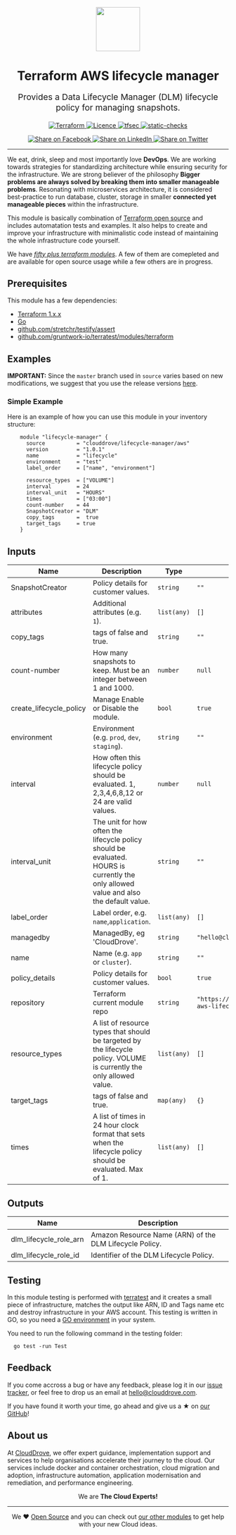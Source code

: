 <!-- This file was automatically generated by the `geine`. Make all changes to `README.yaml` and run `make readme` to rebuild this file. -->

<p align="center"> <img src="https://user-images.githubusercontent.com/50652676/62349836-882fef80-b51e-11e9-99e3-7b974309c7e3.png" width="100" height="100"></p>


<h1 align="center">
    Terraform AWS lifecycle manager
</h1>

<p align="center" style="font-size: 1.2rem;"> 
    Provides a Data Lifecycle Manager (DLM) lifecycle policy for managing snapshots.
     </p>

<p align="center">

<a href="https://www.terraform.io">
  <img src="https://img.shields.io/badge/Terraform-v1.1.7-green" alt="Terraform">
</a>
<a href="LICENSE.md">
  <img src="https://img.shields.io/badge/License-APACHE-blue.svg" alt="Licence">
</a>
<a href="https://github.com/clouddrove/terraform-aws-lifecycle-manager/actions/workflows/tfsec.yml">
  <img src="https://github.com/clouddrove/terraform-aws-lifecycle-manager/actions/workflows/tfsec.yml/badge.svg" alt="tfsec">
</a>
<a href="https://github.com/clouddrove/terraform-aws-lifecycle-manager/actions/workflows/terraform.yml">
  <img src="https://github.com/clouddrove/terraform-aws-lifecycle-manager/actions/workflows/terraform.yml/badge.svg" alt="static-checks">
</a>


</p>
<p align="center">

<a href='https://facebook.com/sharer/sharer.php?u=https://github.com/clouddrove/terraform-aws-lifecyle-manager'>
  <img title="Share on Facebook" src="https://user-images.githubusercontent.com/50652676/62817743-4f64cb80-bb59-11e9-90c7-b057252ded50.png" />
</a>
<a href='https://www.linkedin.com/shareArticle?mini=true&title=Terraform+AWS+lifecycle+manager&url=https://github.com/clouddrove/terraform-aws-lifecyle-manager'>
  <img title="Share on LinkedIn" src="https://user-images.githubusercontent.com/50652676/62817742-4e339e80-bb59-11e9-87b9-a1f68cae1049.png" />
</a>
<a href='https://twitter.com/intent/tweet/?text=Terraform+AWS+lifecycle+manager&url=https://github.com/clouddrove/terraform-aws-lifecyle-manager'>
  <img title="Share on Twitter" src="https://user-images.githubusercontent.com/50652676/62817740-4c69db00-bb59-11e9-8a79-3580fbbf6d5c.png" />
</a>

</p>
<hr>


We eat, drink, sleep and most importantly love **DevOps**. We are working towards strategies for standardizing architecture while ensuring security for the infrastructure. We are strong believer of the philosophy <b>Bigger problems are always solved by breaking them into smaller manageable problems</b>. Resonating with microservices architecture, it is considered best-practice to run database, cluster, storage in smaller <b>connected yet manageable pieces</b> within the infrastructure. 

This module is basically combination of [Terraform open source](https://www.terraform.io/) and includes automatation tests and examples. It also helps to create and improve your infrastructure with minimalistic code instead of maintaining the whole infrastructure code yourself.

We have [*fifty plus terraform modules*][terraform_modules]. A few of them are comepleted and are available for open source usage while a few others are in progress.




## Prerequisites

This module has a few dependencies: 

- [Terraform 1.x.x](https://learn.hashicorp.com/terraform/getting-started/install.html)
- [Go](https://golang.org/doc/install)
- [github.com/stretchr/testify/assert](https://github.com/stretchr/testify)
- [github.com/gruntwork-io/terratest/modules/terraform](https://github.com/gruntwork-io/terratest)







## Examples


**IMPORTANT:** Since the `master` branch used in `source` varies based on new modifications, we suggest that you use the release versions [here](https://github.com/clouddrove/terraform-aws-lifecyle-manager/releases).


### Simple Example
Here is an example of how you can use this module in your inventory structure:
```hcl
    module "lifecycle-manager" {
      source          = "clouddrove/lifecycle-manager/aws"
      version         = "1.0.1"
      name            = "lifecycle"
      environment     = "test"
      label_order     = ["name", "environment"]

      resource_types  = ["VOLUME"]
      interval        = 24
      interval_unit   = "HOURS"
      times           = ["03:00"]
      count-number    = 44
      SnapshotCreator = "DLM"
      copy_tags       =  true
      target_tags     = true
    }
```






## Inputs

| Name | Description | Type | Default | Required |
|------|-------------|------|---------|:--------:|
| SnapshotCreator | Policy details for customer values. | `string` | `""` | no |
| attributes | Additional attributes (e.g. `1`). | `list(any)` | `[]` | no |
| copy\_tags | tags of false and true. | `string` | `""` | no |
| count-number | How many snapshots to keep. Must be an integer between 1 and 1000. | `number` | `null` | no |
| create\_lifecycle\_policy | Manage Enable or Disable the module. | `bool` | `true` | no |
| environment | Environment (e.g. `prod`, `dev`, `staging`). | `string` | `""` | no |
| interval | How often this lifecycle policy should be evaluated. 1, 2,3,4,6,8,12 or 24 are valid values. | `number` | `null` | no |
| interval\_unit | The unit for how often the lifecycle policy should be evaluated. HOURS is currently the only allowed value and also the default value. | `string` | `""` | no |
| label\_order | Label order, e.g. `name`,`application`. | `list(any)` | `[]` | no |
| managedby | ManagedBy, eg 'CloudDrove'. | `string` | `"hello@clouddrove.com"` | no |
| name | Name  (e.g. `app` or `cluster`). | `string` | `""` | no |
| policy\_details | Policy details for customer values. | `bool` | `true` | no |
| repository | Terraform current module repo | `string` | `"https://github.com/clouddrove/terraform-aws-lifecycle-manager"` | no |
| resource\_types | A list of resource types that should be targeted by the lifecycle policy. VOLUME is currently the only allowed value. | `list(any)` | `[]` | no |
| target\_tags | tags of false and true. | `map(any)` | `{}` | no |
| times | A list of times in 24 hour clock format that sets when the lifecycle policy should be evaluated. Max of 1. | `list(any)` | `[]` | no |

## Outputs

| Name | Description |
|------|-------------|
| dlm\_lifecycle\_role\_arn | Amazon Resource Name (ARN) of the DLM Lifecycle Policy. |
| dlm\_lifecycle\_role\_id | Identifier of the DLM Lifecycle Policy. |




## Testing
In this module testing is performed with [terratest](https://github.com/gruntwork-io/terratest) and it creates a small piece of infrastructure, matches the output like ARN, ID and Tags name etc and destroy infrastructure in your AWS account. This testing is written in GO, so you need a [GO environment](https://golang.org/doc/install) in your system. 

You need to run the following command in the testing folder:
```hcl
  go test -run Test
```



## Feedback 
If you come accross a bug or have any feedback, please log it in our [issue tracker](https://github.com/clouddrove/terraform-aws-lifecyle-manager/issues), or feel free to drop us an email at [hello@clouddrove.com](mailto:hello@clouddrove.com).

If you have found it worth your time, go ahead and give us a ★ on [our GitHub](https://github.com/clouddrove/terraform-aws-lifecyle-manager)!

## About us

At [CloudDrove][website], we offer expert guidance, implementation support and services to help organisations accelerate their journey to the cloud. Our services include docker and container orchestration, cloud migration and adoption, infrastructure automation, application modernisation and remediation, and performance engineering.

<p align="center">We are <b> The Cloud Experts!</b></p>
<hr />
<p align="center">We ❤️  <a href="https://github.com/clouddrove">Open Source</a> and you can check out <a href="https://github.com/clouddrove">our other modules</a> to get help with your new Cloud ideas.</p>

  [website]: https://clouddrove.com
  [github]: https://github.com/clouddrove
  [linkedin]: https://cpco.io/linkedin
  [twitter]: https://twitter.com/clouddrove/
  [email]: https://clouddrove.com/contact-us.html
  [terraform_modules]: https://github.com/clouddrove?utf8=%E2%9C%93&q=terraform-&type=&language=
